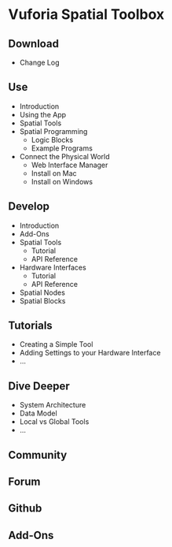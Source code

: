 # Vuforia Spatial Toolbox

## Download
 - Change Log

## Use

- Introduction
- Using the App
- Spatial Tools
- Spatial Programming
	- Logic Blocks
	- Example Programs
- Connect the Physical World
	- Web Interface Manager
	- Install on Mac
	- Install on Windows

## Develop

- Introduction
- Add-Ons
- Spatial Tools
 	- Tutorial
	- API Reference
- Hardware Interfaces
	- Tutorial	
	- API Reference
- Spatial Nodes 	
- Spatial Blocks

## Tutorials
- Creating a Simple Tool
- Adding Settings to your Hardware Interface
- ...

## Dive Deeper

- System Architecture
- Data Model
- Local vs Global Tools
- ...

## Community

## Forum

## Github

## Add-Ons
